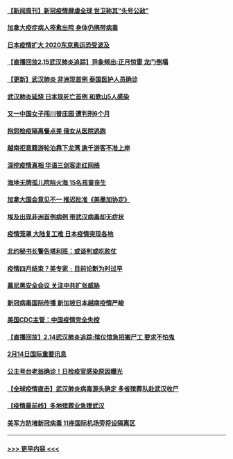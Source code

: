 #### [【新闻周刊】新冠疫情肆虐全球 世卫称其“头号公敌”](../pages/prog202/a102778196.md?t=02160755) 
#### [加拿大疫症病人痊愈出院 身体仍携带病毒](../pages/prog202/a102778061.md?t=02160755) 
#### [日本疫情扩大 2020东京奥运恐受波及](../pages/prog202/a102778049.md?t=02160755) 
#### [【直播回放2.15武汉肺炎追踪】异象频出:正月惊雷 龙门倒塌](../pages/prog202/a102777974.md?t=02160755) 
#### [【更新】武汉肺炎 非洲现首例 泰国医护人员确诊](../pages/prog202/a102770740.md?t=02160755) 
#### [武汉肺炎延烧 日本现死亡首例 和歌山5人感染](../pages/prog202/a102777815.md?t=02160755) 
#### [又一中国女子闯川普庄园 遭判刑6个月](../pages/prog202/a102777673.md?t=02160755) 
#### [抱怨检疫隔离餐点差 俄女从医院逃跑](../pages/prog202/a102777667.md?t=02160755) 
#### [越南拒意籍游轮泊靠下龙湾 逾千游客不准上岸](../pages/prog202/a102777646.md?t=02160755) 
#### [深挖疫情真相 华语三剑客走红网络](../pages/prog202/a102777624.md?t=02160755) 
#### [海地无牌孤儿院陷火海 15名孩童丧生](../pages/prog202/a102777620.md?t=02160755) 
#### [加拿大国会意见不一 推迟批准《美墨加协定》](../pages/prog202/a102777575.md?t=02160755) 
#### [埃及出现非洲首例病例 带武汉病毒却无症状](../pages/prog202/a102777559.md?t=02160755) 
#### [疫情笼罩 大陆复工难 日本疫情突现各地](../pages/prog202/a102777455.md?t=02160755) 
#### [北约秘书长警告塔利班：或谈判或吃败仗](../pages/prog202/a102777442.md?t=02160755) 
#### [疫情四月结束？美专家﹕目前论断为时过早](../pages/prog202/a102777248.md?t=02160755) 
#### [慕尼黑安全会议 关注中共扩张威胁](../pages/prog202/a102777254.md?t=02160755) 
#### [新冠病毒国际传播 新加坡日本越南疫情严峻](../pages/prog202/a102777245.md?t=02160755) 
#### [美国CDC主管：中国疫情完全失控](../pages/prog202/a102777236.md?t=02160755) 
#### [【直播回放】2.14武汉肺炎追踪:殡仪馆急招搬尸工 要求不怕鬼](../pages/prog202/a102777141.md?t=02160755) 
#### [2月14日国际重要讯息](../pages/prog202/a102777073.md?t=02160755) 
#### [公主号台老翁确诊！日检疫官感染原因曝光](../pages/prog202/a102777075.md?t=02160755) 
#### [【全球疫情直击】武汉肺炎病毒源头确定 多省殡葬队赴武汉收尸](../pages/prog202/a102777026.md?t=02160755) 
#### [【疫情最前线】多地殡葬业急援武汉](../pages/prog202/a102776986.md?t=02160755) 
#### [美军方防堵新冠病毒 11座国际机场旁将设隔离区](../pages/prog202/a102776870.md?t=02160755) 

----
#### [ >>> 更早内容 <<< ](../indexes/prog202-earlier.md)

